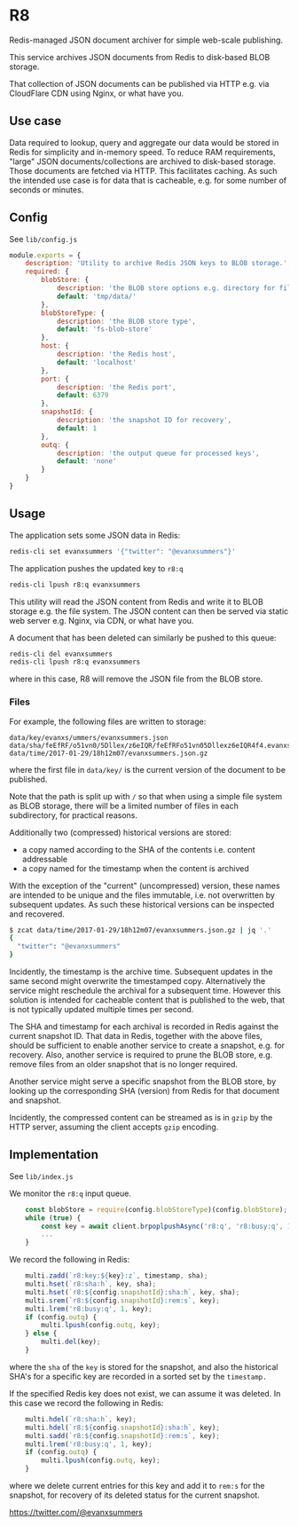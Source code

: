 
# R8

Redis-managed JSON document archiver for simple web-scale publishing.

This service archives JSON documents from Redis to disk-based BLOB storage.

That collection of JSON documents can be published via HTTP e.g. via CloudFlare CDN using Nginx, or what have you.

## Use case

Data required to lookup, query and aggregate our data would be stored in Redis for simplicity and in-memory speed. To reduce RAM requirements, "large" JSON documents/collections are archived to disk-based storage. Those documents are fetched via HTTP. This facilitates caching. As such the intended use case is for data that is cacheable, e.g. for some number of seconds or minutes.

## Config

See `lib/config.js`
```javascript
module.exports = {
    description: 'Utility to archive Redis JSON keys to BLOB storage.',
    required: {
        blobStore: {
            description: 'the BLOB store options e.g. directory for file storage',
            default: 'tmp/data/'
        },
        blobStoreType: {
            description: 'the BLOB store type',
            default: 'fs-blob-store'
        },
        host: {
            description: 'the Redis host',
            default: 'localhost'
        },
        port: {
            description: 'the Redis port',
            default: 6379
        },
        snapshotId: {
            description: 'the snapshot ID for recovery',
            default: 1
        },
        outq: {
            description: 'the output queue for processed keys',
            default: 'none'
        }
    }
}
```

## Usage

The application sets some JSON data in Redis:
```sh
redis-cli set evanxsummers '{"twitter": "@evanxsummers"}'
```
The application pushes the updated key to `r8:q`
```sh
redis-cli lpush r8:q evanxsummers
```

This utility will read the JSON content from Redis and write it to BLOB storage e.g. the file system.
The JSON content can then be served via static web server e.g. Nginx, via CDN, or what have you.

A document that has been deleted can similarly be pushed to this queue:
```sh
redis-cli del evanxsummers
redis-cli lpush r8:q evanxsummers
```
where in this case, R8 will remove the JSON file from the BLOB store.

### Files

For example, the following files are written to storage:
```
data/key/evanxs/ummers/evanxsummers.json
data/sha/feEfRF/o51vn0/5Dllex/z6eIQR/feEfRFo51vn05Dllexz6eIQR4f4.evanxsummers.json.gz
data/time/2017-01-29/18h12m07/evanxsummers.json.gz
```
where the first file in `data/key/` is the current version of the document to be published.

Note that the path is split up with `/` so that when using a simple file system as BLOB storage, there will be a limited number of files in each subdirectory, for practical reasons.

Additionally two (compressed) historical versions are stored:
- a copy named according to the SHA of the contents i.e. content addressable
- a copy named for the timestamp when the content is archived

With the exception of the "current" (uncompressed) version, these names are intended to be unique and the files immutable, i.e. not overwritten by subsequent updates. As such these historical versions can be inspected and recovered.

```sh
$ zcat data/time/2017-01-29/18h12m07/evanxsummers.json.gz | jq '.'
{
  "twitter": "@evanxsummers"
}
```

Incidently, the timestamp is the archive time. Subsequent updates in the same second might overwrite the timestamped copy. Alternatively the service might reschedule the archival for a subsequent time. However this solution is intended for cacheable content that is published to the web, that is not typically updated multiple times per second.

The SHA and timestamp for each archival is recorded in Redis against the current snapshot ID. That data in Redis, together with the above files, should be sufficient to enable another service to create a snapshot, e.g. for recovery. Also, another service is required to prune the BLOB store, e.g. remove files from an older snapshot that is no longer required.

Another service might serve a specific snapshot from the BLOB store, by looking up the corresponding SHA (version) from Redis for that document and snapshot.

Incidently, the compressed content can be streamed as is in `gzip` by the HTTP server, assuming the client accepts `gzip` encoding.


## Implementation

See `lib/index.js`

We monitor the `r8:q` input queue.
```javascript
    const blobStore = require(config.blobStoreType)(config.blobStore);
    while (true) {
        const key = await client.brpoplpushAsync('r8:q', 'r8:busy:q', 1);    
        ...        
    }
```

We record the following in Redis:
```javascript
    multi.zadd(`r8:key:${key}:z`, timestamp, sha);
    multi.hset(`r8:sha:h`, key, sha);
    multi.hset(`r8:${config.snapshotId}:sha:h`, key, sha);
    multi.srem(`r8:${config.snapshotId}:rem:s`, key);
    multi.lrem('r8:busy:q', 1, key);
    if (config.outq) {
        multi.lpush(config.outq, key);
    } else {
        multi.del(key);            
    }
```            
where the `sha` of the `key` is stored for the snapshot, and also the historical SHA's for a specific key are recorded in a sorted set by the `timestamp.`

If the specified Redis key does not exist, we can assume it was deleted. In this case we record the following in Redis:
```javascript
    multi.hdel(`r8:sha:h`, key);
    multi.hdel(`r8:${config.snapshotId}:sha:h`, key);
    multi.sadd(`r8:${config.snapshotId}:rem:s`, key);
    multi.lrem('r8:busy:q', 1, key);
    if (config.outq) {
        multi.lpush(config.outq, key);
    }
```
where we delete current entries for this key and add it to `rem:s` for the snapshot, for recovery of its deleted status for the current snapshot.


https://twitter.com/@evanxsummers
